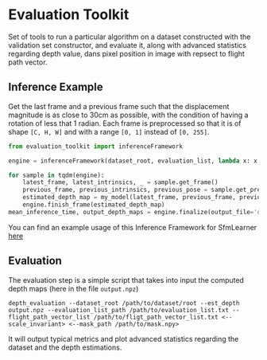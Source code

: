 # Evaluation Toolkit

Set of tools to run a particular algorithm on a dataset constructed with the validation set constructor, and evaluate it, along with advanced statistics regarding depth value, dans pixel position in image with repsect to flight path vector.

## Inference Example

Get the last frame and a previous frame such that the displacement magnitude is as close to 30cm as possible, with the condition of having a rotation of less that 1 radian. Each frame is preprocessed so that it is of shape `[C, H, W]` and with a range `[0, 1]` instead of `[0, 255]`.

```python
from evaluation_toolkit import inferenceFramework

engine = inferenceFramework(dataset_root, evaluation_list, lambda x: x.transpose(2, 0, 1).astype(np.float32)[None]/255)

for sample in tqdm(engine):
    latest_frame, latest_intrinsics, _ = sample.get_frame()
    previous_frame, previous_intrinsics, previous_pose = sample.get_previous_frame(displacement=0.3)
    estimated_depth_map = my_model(latest_frame, previous_frame, previous_pose)
    engine.finish_frame(estimated_depth_map)
mean_inference_time, output_depth_maps = engine.finalize(output_file='output.npz')
```

You can find an example usage of this Inference Framework for SfmLearner [here](https://github.com/ClementPinard/SfmLearner-Pytorch/tree/inference-framework)

## Evaluation

The evaluation step is a simple script that takes into input the computed depth maps (here in the file `output.npz`)

```
depth_evaluation --dataset_root /path/to/dataset/root --est_depth output.npz --evaluation_list_path /path/to/evaluation_list.txt --flight_path_vector_list /path/to/fligt_path_vector_list.txt <--scale_invariant> <--mask_path /path/to/mask.npy>
```

It will output typical metrics and plot advanced statistics regarding the dataset and the depth estimations.